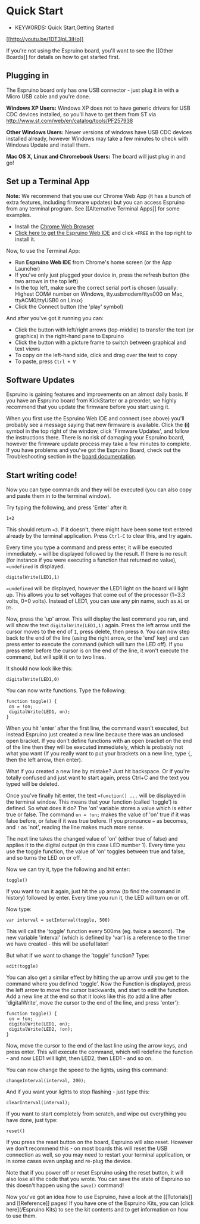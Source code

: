 <!--- Copyright (c) 2013 Gordon Williams, Pur3 Ltd. See the file LICENSE for copying permission. -->
Quick Start
==========

* KEYWORDS: Quick Start,Getting Started

[[http://youtu.be/1DT3lpL3IHo]]

If you're not using the Espruino board, you'll want to see the [[Other Boards]] for details on how to get started first.


Plugging in
----------

The Espruino board only has one USB connector - just plug it in with a Micro USB cable and you're done.

**Windows XP Users:** Windows XP does not to have generic drivers for USB CDC devices installed, so you'll have to get them from ST via http://www.st.com/web/en/catalog/tools/PF257938

**Other Windows Users:** Newer versions of windows have USB CDC devices installed already, however Windows may take a few minutes to check with Windows Update and install them.

**Mac OS X, Linux and Chromebook Users:** The board will just plug in and go!


Set up a Terminal App
------------------

**Note:** We recommend that you use our Chrome Web App (it has a bunch of extra features, including firmware updates) but you can access Espruino from any terminal program. See [[Alternative Terminal Apps]] for some examples.

* Install the [Chrome Web Browser](https://www.google.com/intl/en/chrome/browser/)
* [Click here to get the Espruino Web IDE](https://chrome.google.com/webstore/detail/espruino-web-ide/bleoifhkdalbjfbobjackfdifdneehpo) and click ```+FREE``` in the top right to install it.

Now, to use the Terminal App:

* Run **Espruino Web IDE** from Chrome's home screen (or the App Launcher)
* If you've only just plugged your device in, press the refresh button (the two arrows in the top left)
* In the top left, make sure the correct serial port is chosen (usually: Highest COM# number on Windows, tty.usbmodem/ttys000 on Mac, ttyACM0/ttyUSB0 on Linux)
* Click the Connect button (the 'play' symbol)

And after you've got it running you can:

* Click the button with left/right arrows (top-middle) to transfer the text (or graphics) in the right-hand pane to Espruino
* Click the button with a picture frame to switch between graphical and text views
* To copy on the left-hand side, click and drag over the text to copy
* To paste, press ```Ctrl + V```

 
Software Updates
--------------

Espruino is gaining features and improvements on an almost daily basis. If you have an Espruino board from KickStarter or a preorder, we highly recommend that you update the firmware before you start using it.

When you first use the Espruino Web IDE and connect (see above) you'll probably see a message saying that new firmware is available. Click the **(i)** symbol in the top right of the window, click 'Firmware Updates', and follow the instructions there. There is no risk of damaging your Espruino board, however the firmware update process may take a few minutes to complete. If you have problems and you've got the Espruino Board, check out the Troubleshooting section in the [board documentation](EspruinoBoard).
 

Start writing code!
--------------------------

Now you can type commands and they will be executed (you can also copy and paste them in to the terminal window).

Try typing the following, and press 'Enter' after it:

```1+2```

This should return ```=3```. If it doesn't, there might have been some text entered already by the terminal application. Press ```Ctrl-C``` to clear this, and try again.

Every time you type a command and press enter, it will be executed immediately. ```=``` will be displayed followed by the result. If there is no result (for instance if you were executing a function that returned no value), ```=undefined``` is displayed.

```digitalWrite(LED1,1)```

```=undefined``` will be displayed, however the LED1 light on the board will light up. This allows you to set voltages that come out of the processor (1=3.3 volts, 0=0 volts). Instead of LED1, you can use any pin name, such as ```A1``` or ```D5```.

Now, press the 'up' arrow. This will display the last command you ran, and will show the text ```digitalWrite(LED1,1)``` again. Press the left arrow until the cursor moves to the end of ```1```, press delete, then press ```0```. You can now step back to the end of the line (using the right arrow, or the 'end' key) and can press enter to execute the command (which will turn the LED off). If you press enter before the cursor is on the end of the line, it won't execute the command, but will split it on to two lines.

It should now look like this:

```digitalWrite(LED1,0)```

You can now write functions. Type the following:

```
function toggle() {
 on = !on;
 digitalWrite(LED1, on);
}
```

When you hit 'enter' after the first line, the command wasn't executed, but instead Espruino just created a new line because there was an unclosed open bracket. If you don't define functions with an open bracket on the end of the line then they will be executed immediately, which is probably not what you want (If you really want to put your brackets on a new line, type ```{```, then the left arrow, then enter).

What if you created a new line by mistake? Just hit backspace. Or if you're totally confused and just want to start again, press Ctrl+C and the text you typed will be deleted.

Once you've finally hit enter, the text ```=function() ...``` will be displayed in the terminal window. This means that your function (called 'toggle') is defined. So what does it do? The 'on' variable stores a value which is either true or false. The command ```on = !on;``` makes the value of 'on' true if it was false before, or false if it was true before. If you pronounce ```=``` as becomes, and ```!``` as 'not', reading the line makes much more sense.

The next line takes the changed value of 'on' (either true of false) and applies it to the digital output (in this case LED number 1). Every time you use the toggle function, the value of 'on' toggles between true and false, and so turns the LED on or off.

Now we can try it, type the following and hit enter:

```toggle()```

If you want to run it again, just hit the up arrow (to find the command in history) followed by enter. Every time you run it, the LED will turn on or off.

Now type:

```var interval = setInterval(toggle, 500)```

This will call the 'toggle' function every 500ms (eg. twice a second). The new variable 'interval' (which is defined by 'var') is a reference to the timer we have created - this will be useful later!

But what if we want to change the 'toggle' function? Type:

```edit(toggle)```

You can also get a similar effect by hitting the up arrow until you get to the command where you defined 'toggle'. Now the Function is displayed, press the left arrow to move the cursor backwards, and start to edit the function. Add a new line at the end so that it looks like this (to add a line after 'digitalWrite', move the cursor to the end of the line, and press 'enter'):

```
function toggle() {
 on = !on;
 digitalWrite(LED1, on);
 digitalWrite(LED2, !on);
}
```

Now, move the cursor to the end of the last line using the arrow keys, and press enter. This will execute the command, which will redefine the function - and now LED1 will light, then LED2, then LED1 - and so on.

You can now change the speed to the lights, using this command:

```changeInterval(interval, 200);```

And if you want your lights to stop flashing - just type this:

```clearInterval(interval);```

If you want to start completely from scratch, and wipe out everything you have done, just type:

```reset()```

If you press the reset button on the board, Espruino will also reset. However we don't recommend this - on most boards this will reset the USB connection as well, so you may need to restart your terminal application, or in some cases even unplug and re-plug the device.

Note that if you power off or reset Espruino using the reset button, it will also lose all the code that you wrote. You can save the state of Espruino so this doesn't happen using the ```save()``` command!


Now you've got an idea how to use Espruino, have a look at the [[Tutorials]] and [[Reference]] pages! If you have one of the Espruino Kits, you can [click here](/Espruino Kits) to see the kit contents and to get information on how to use them.
